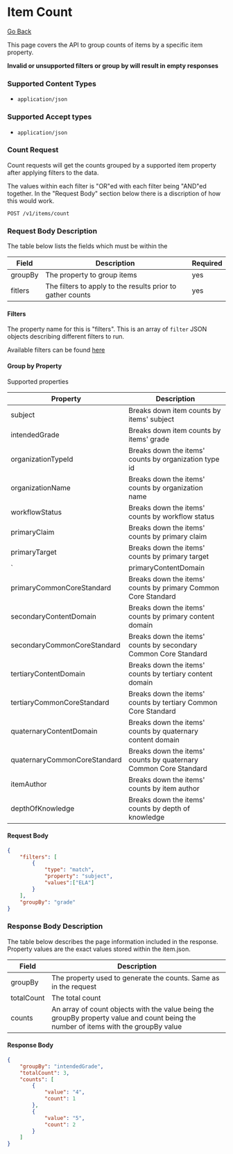 # Item Count

[Go Back](Item_Search_Service_API.md)

This page covers the API to group counts of items by a specific item property.

**Invalid or unsupported filters or group by will result in empty responses**

### Supported Content Types

* `application/json`

### Supported Accept types

* `application/json`

### Count Request

Count requests will get the counts grouped by a supported item property after applying filters to the data.  

The values within each filter is "OR"ed with each filter being "AND"ed together.  In the "Request Body" section below there is a discription of how this would work.

`POST /v1/items/count`

### Request Body Description

The table below lists the fields which must be within the 

| Field | Description | Required | 
| -------- | ----------- | -------- |
| groupBy   | The property to group items | yes
| fitlers | The filters to apply to the results prior to gather counts| yes

#### Filters

The property name for this is "filters".  This is an array of `filter` JSON objects describing different filters to run.

Available filters can be found [here](Filters.md)

#### Group by Property

Supported properties

| Property | Description | 
| -------- | ----------- |
| subject | Breaks down item counts by items' subject |
| intendedGrade | Breaks down item counts by items' grade | 
| organizationTypeId | Breaks down the items' counts by organization type id |
| organizationName | Breaks down the items' counts by organization name |
| workflowStatus | Breaks down the items' counts by workflow status |
| primaryClaim | Breaks down the items' counts by primary claim |
| primaryTarget | Breaks down the items' counts by primary target |
`| primaryContentDomain | Breaks down the items' counts by primary content domain|
| primaryCommonCoreStandard | Breaks down the items' counts by primary Common Core Standard |
| secondaryContentDomain | Breaks down the items' counts by primary content domain|
| secondaryCommonCoreStandard | Breaks down the items' counts by secondary Common Core Standard |
| tertiaryContentDomain | Breaks down the items' counts by tertiary content domain|
| tertiaryCommonCoreStandard | Breaks down the items' counts by tertiary Common Core Standard |
| quaternaryContentDomain | Breaks down the items' counts by quaternary content domain|
| quaternaryCommonCoreStandard | Breaks down the items' counts by quaternary Common Core Standard |
| itemAuthor | Breaks down the items' counts by item author |
| depthOfKnowledge | Breaks down the items' counts by depth of knowledge |


#### Request Body
```json
{
	"filters": [
		{
            "type": "match",
            "property": "subject",
            "values":["ELA"]
        }
	],
	"groupBy": "grade"
}
```

### Response Body Description

The table below describes the page information included in the response.  Property values are the exact values stored within the item.json.  

| Field | Description | 
| -------- | ----------- | 
| groupBy | The property used to generate the counts.  Same as in the request |
| totalCount | The total count |
| counts | An array of count objects with the value being the groupBy property value and count being the number of items with the groupBy value |

#### Response Body
```json
{
    "groupBy": "intendedGrade",
    "totalCount": 3,
    "counts": [
        {
            "value": "4",
            "count": 1
        },
        {
            "value": "5",
            "count": 2
        }
    ]
}
```



